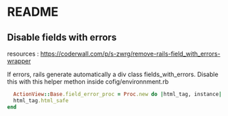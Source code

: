 # README

## Disable fields with errors
resources : https://coderwall.com/p/s-zwrg/remove-rails-field_with_errors-wrapper

If errors, rails generate automatically a div class fields_with_errors. 
Disable this with this helper methon inside cofig/environnment.rb

```ruby
  ActionView::Base.field_error_proc = Proc.new do |html_tag, instance|
  html_tag.html_safe
end
```